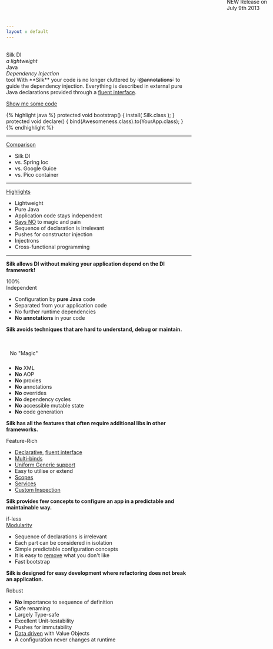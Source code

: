 ```yaml
---
layout : default
---
```

<a href="/downloads/" style="text-decoration: none; position: absolute; top: 10px; margin-left: 600px;"><span class="icon-certificate" style="color: #ffe804; font-size: 48px; text-align: right;"><b style="font-size: 13px; color: black; position: relative; display: block; margin-top: -30px; padding-right: 5px;">v0.6</b></span> NEW Release on July 9th 2013</a>

<tour>
&nbsp;<br/>Silk DI<br/><em>a lightweight</em> <br/>Java<br/><em>Dependency Injection</em></br> tool
</tour>

<abstract>
With **Silk** your code is no longer cluttered by <s>`@annotations`</s> to guide the dependency injection. 
Everything is described in external pure Java declarations provided through a <a href="/userguide/binds.html#binder">fluent interface</a>.
</abstract>

<a class="next" href="userguide/snippets.html"><span class="icon-reorder"> </span> Show me some code</a>

{% highlight java %}
protected void bootstrap() {
	install( Silk.class );
}
protected void declare() {
	bind(Awesomeness.class).to(YourApp.class);
}
{% endhighlight %}

----

<div class="icon"><span class="icon-adjust"></span><a href="help/comparison.html">Comparison</a></div>

- Silk DI
- vs. Spring Ioc
- vs. Google Guice
- vs. Pico container

----

<div class="icon"><span class="icon-lightbulb"></span><a href="highlights.html">Highlights</a></div>

- Lightweight
- Pure Java
- Application code stays independent
- <a href="/help/harmful.html">Says NO</a> to magic and pain
- Sequence of declaration is irrelevant
- Pushes for constructor injection
- Injectrons
- Cross-functional programming

----

<b class="bullet">Silk allows DI without making your application depend on the DI framework!</b>
<div class="icon"><span class="icon-cog"></span>100%<br/>Independent</div>

- Configuration by **pure Java** code
- Separated from your application code
- No further runtime dependencies
- **No annotations** in your code

<b class="bullet">Silk avoids techniques that are hard to understand, debug or maintain.</b>
<div class="icon"><span class="icon-magic"></span><span class="icon-ban-circle" style="font-size:50px; padding:5px; color: #b43639;"></span>No "Magic"</div>

-  <b>No</b> XML
-  <b>No</b> AOP
-  <b>No</b> proxies
-  <b>No</b> annotations
-  <b>No</b> overrides
-  <b>No</b> dependency cycles
-  <b>No</b> accessible mutable state
-  <b>No</b> code generation


<b class="bullet">Silk has all the features that often require additional libs in other frameworks.</b>
<div class="icon"><span class="icon-gift"></span>Feature-Rich</div>

- <a href="userguide/binds.html">Declarative</a>, <a href="userguide/binds.html#binder">fluent interface</a></span>
- <a href="userguide/binds.html#multi">Multi-binds</a></span>
- <a href="userguide/intro.html#data">Uniform Generic support</a>
- Easy to utilise or extend
- <a href="userguide/scopes.html">Scopes</a>
- <a href="userguide/services.html">Services</a>
- <a href="userguide/binds.html#inspect">Custom Inspection</a>


<b class="bullet">Silk provides few concepts to configure an app in a predictable and maintainable way.</b>
<div class="icon"><span class="icon-th-large"></span>if-less<br/><a href="userguide/modularity.html">Modularity</a></div>

- Sequence of declarations is irrelevant 
- Each part can be considered in isolation
- Simple predictable configuration concepts
- It is easy to <a href="userguide/modularity.html#uninstall">remove</a> what you don't like
- Fast bootstrap

<b class="bullet">Silk is designed for easy development where refactoring does not break an application.</b>
<div class="icon"><span class="icon-umbrella"></span>Robust</div>

- <b>No</b> importance to sequence of definition
- Safe renaming
- Largely Type-safe
- Excellent Unit-testability 
- Pushes for immutability
- <a href="userguide/data.html">Data driven</a> with Value Objects
- A configuration never changes at runtime


<br/>
<br/>
